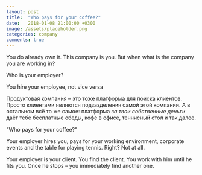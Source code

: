```yaml
---
layout: post
title:  "Who pays for your coffee?"
date:   2018-01-08 21:00:00 +0300
image: /assets/placeholder.png
categories: company
comments: true
---
```


You do already own it. This company is you. But when what is the company you are working in?

Who is your employer?

You hire your employee, not vice versa

Продуктовая компания – это тоже платформа для поиска клиентов. Просто клиентами являются подзазделения самой этой компании. А в остальном всё то же самое: платформа _за твои собственные деньги_ даёт тебе бесплатные обеды, кофе в офисе, теннисный стол и так далее.

"Who pays for your coffee?"

Your employer hires you, pays for your working environment, corporate events and the table for playing tennis. Right? Not at all.

Your employer is your client. You find the client. You work with him until he fits you. Once he stops – you immediately find another one.